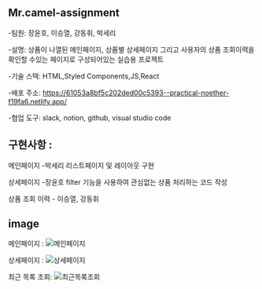 ## Mr.camel-assignment 

-팀원: 장윤호, 이승열, 강동휘, 박세리

-설명: 상품이 나열된 메인페이지, 상품별 상세페이지 그리고 사용자의 상품 조회이력을 확인할 수있는 페이지로 구성되어있는 실습용 프로젝트 

-기술 스택: HTML,Styled Components,JS,React

-배포 주소: https://61053a8bf5c202ded00c5393--practical-noether-f19fa6.netlify.app/

-협업 도구: slack, notion, github, visual studio code

## 구현사항 : 

메인페이지 -박세리 
리스트페이지 및 레이아웃 구현

상세페이지 -장윤호 
filter 기능을 사용하여 관심없는 상품 처리하는 코드 작성

상품 조회 이력 - 이승열, 강동휘

## image

메인페이지 : ![메인페이지](https://ifh.cc/g/G4u5mD.png)

상세페이지 : ![상세페이지](https://ifh.cc/g/5DAItw.png)

최근 목록 조회: ![최근목록조회](https://ifh.cc/g/fAFqTO.jpg)



